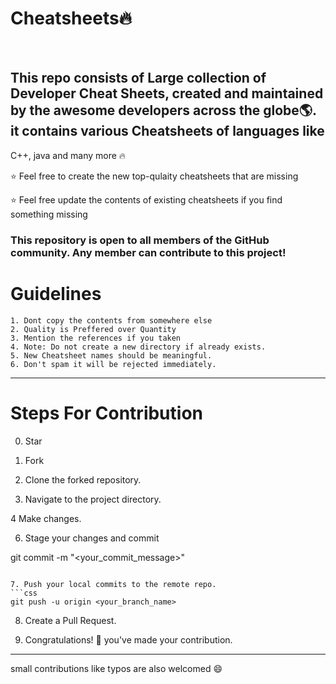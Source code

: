 # Cheatsheets🔥

<br>
<p align="center">
  <https://www.google.com/url?sa=i&url=https%3A%2F%2Fdev.to%2Fgithub%2Fhow-to-get-ready-for-hacktoberfest-2022-2ck2&psig=AOvVaw3ezI7pi39kHIEfe-GkedLX&ust=1664646042501000&source=images&cd=vfe&ved=0CAwQjRxqFwoTCPCIsPOHvfoCFQAAAAAdAAAAABAD>
</p>

## This repo consists of Large collection of Developer Cheat Sheets, created and maintained by the awesome developers across the globe🌎. it contains various Cheatsheets of languages like 
  C++, java and many more 🔥

:star: Feel free to create the new top-qulaity cheatsheets that are missing

:star: Feel free update the contents of existing cheatsheets if you find something missing 

### This repository is open to all members of the GitHub community. Any member can contribute to this project!
# Guidelines

    1. Dont copy the contents from somewhere else
    2. Quality is Preffered over Quantity
    3. Mention the references if you taken 
    4. Note: Do not create a new directory if already exists.
    5. New Cheatsheet names should be meaningful.
    6. Don't spam it will be rejected immediately.

---

# Steps For Contribution

0. Star

1. Fork 
  
2. Clone the forked repository.
  
3. Navigate to the project directory.

4 Make changes.

6. Stage your changes and commit

git commit -m "<your_commit_message>"
```

7. Push your local commits to the remote repo.
```css
git push -u origin <your_branch_name>
```

8. Create a Pull Request.

9. Congratulations! 🎉 you've made your contribution.


---
small contributions like typos are also welcomed 😄
